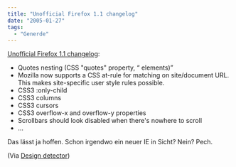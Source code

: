 ```yaml
---
title: "Unofficial Firefox 1.1 changelog"
date: "2005-01-27"
tags:
  - "Generde"
---
```


[Unofficial Firefox 1.1 changelog](http://www.squarefree.com/burningedge/releases/1.1.html):

- Quotes nesting (CSS "quotes" property, <Q> elements)
- Mozilla now supports a CSS at-rule for matching on site/document URL. This makes site-specific user style rules possible.
- CSS3 :only-child
- CSS3 columns
- CSS3 cursors
- CSS3 overflow-x and overflow-y properties
- Scrollbars should look disabled when there's nowhere to scroll
- ...

Das lässt ja hoffen. Schon irgendwo ein neuer IE in Sicht? Nein? Pech.

(Via [Design detector](http://www.designdetector.com/sidelinks.php#jan05))
